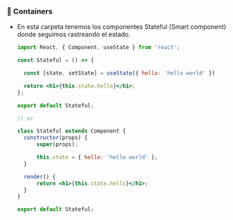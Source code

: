 ### **📁 Containers**

- En esta carpeta tenemos los componentes Stateful (Smart component) donde seguimos rastreando el estado.
  ```jsx
  import React, { Component, useState } from 'react';

  const Stateful = () => {

    const [state, setState] = useState({ hello: 'hello world' })

  	return <h1>{this.state.hello}</h1>;
  };

  export default Stateful;

  // or

  class Stateful extends Component {
  	constructor(props) {
  		super(props);

  		this.state = { hello: 'hello world' };
  	}

  	render() {
  		return <h1>{this.state.hello}</h1>;
  	}
  }

  export default Stateful;
  ```
